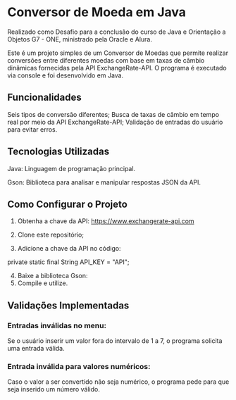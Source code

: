 
# Conversor de Moeda em Java


Realizado como Desafio para a conclusão do curso de Java e Orientação a Objetos G7 - ONE, ministrado pela Oracle e Alura.

Este é um projeto simples de um Conversor de Moedas que permite realizar conversões entre diferentes moedas com base em taxas de câmbio dinâmicas fornecidas pela API ExchangeRate-API. O programa é executado via console e foi desenvolvido em Java.



## Funcionalidades

Seis tipos de conversão diferentes;
Busca de taxas de câmbio em tempo real por meio da API ExchangeRate-API;
Validação de entradas do usuário para evitar erros.

## Tecnologias Utilizadas

Java: Linguagem de programação principal.

Gson: Biblioteca para analisar e manipular respostas JSON da API.


## Como Configurar o Projeto

1) Obtenha a chave da API:
https://www.exchangerate-api.com

2) Clone este repositório;
3) Adicione a chave da API no código:

 private static final String API_KEY = "API";  


4) Baixe a biblioteca Gson:
5) Compile e utilize.


## Validações Implementadas

### Entradas inválidas no menu:

Se o usuário inserir um valor fora do intervalo de 1 a 7, o programa solicita uma entrada válida.

### Entrada inválida para valores numéricos:

Caso o valor a ser convertido não seja numérico, o programa pede para que seja inserido um número válido.